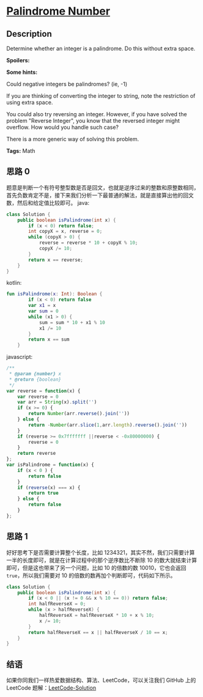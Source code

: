 # [Palindrome Number][title]

## Description

Determine whether an integer is a palindrome. Do this without extra space.

**Spoilers:**

**Some hints:**

Could negative integers be palindromes? (ie, -1)

If you are thinking of converting the integer to string, note the restriction of using extra space.

You could also try reversing an integer. However, if you have solved the problem "Reverse Integer", you know that the reversed integer might overflow. How would you handle such case?

There is a more generic way of solving this problem.

**Tags:** Math


## 思路 0

题意是判断一个有符号整型数是否是回文，也就是逆序过来的整数和原整数相同，首先负数肯定不是，接下来我们分析一下最普通的解法，就是直接算出他的回文数，然后和给定值比较即可。
java:
```java
class Solution {
    public boolean isPalindrome(int x) {
        if (x < 0) return false;
        int copyX = x, reverse = 0;
        while (copyX > 0) {
            reverse = reverse * 10 + copyX % 10;
            copyX /= 10;
        }
        return x == reverse;
    }
}
```
kotlin:
```kotlin
fun isPalindrome(x: Int): Boolean {
        if (x < 0) return false
        var x1 = x
        var sum = 0
        while (x1 > 0) {
            sum = sum * 10 + x1 % 10
            x1 /= 10
        }
        return x == sum
    }
```
javascript:
```javascript
/**
 * @param {number} x
 * @return {boolean}
 */
var reverse = function(x) {
    var reverse = 0
    var arr = String(x).split('')
    if (x >= 0) {
	    return Number(arr.reverse().join(''))
    } else {
	    return -Number(arr.slice(1,arr.length).reverse().join(''))
    }
    if (reverse >= 0x7fffffff ||reverse < -0x80000000) {
        reverse = 0
    }
    return reverse
};
var isPalindrome = function(x) {
    if (x < 0 ) {
        return false
    }
    if (reverse(x) === x) {
        return true
    } else {
        return false
    }
};
```
## 思路 1

好好思考下是否需要计算整个长度，比如 1234321，其实不然，我们只需要计算一半的长度即可，就是在计算过程中的那个逆序数比不断除 10 的数大就结束计算即可，但是这也带来了另一个问题，比如 10 的倍数的数 10010，它也会返回 `true`，所以我们需要对 10 的倍数的数再加个判断即可，代码如下所示。

```java
class Solution {
    public boolean isPalindrome(int x) {
        if (x < 0 || (x != 0 && x % 10 == 0)) return false;
        int halfReverseX = 0;
        while (x > halfReverseX) {
            halfReverseX = halfReverseX * 10 + x % 10;
            x /= 10;
        }
        return halfReverseX == x || halfReverseX / 10 == x;
    }
}
```


## 结语

如果你同我们一样热爱数据结构、算法、LeetCode，可以关注我们 GitHub 上的 LeetCode 题解：[LeetCode-Solution][ls]



[title]: https://leetcode.com/problems/palindrome-number
[ls]: https://github.com/RichCodersAndMe/LeetCode-Solution
